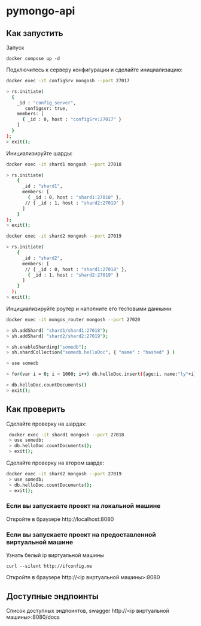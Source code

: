 # pymongo-api

## Как запустить

Запуск
```shell
docker compose up -d
```
Подключитесь к серверу конфигурации и сделайте инициализацию:
```bash
docker exec -it configSrv mongosh --port 27017

> rs.initiate(
  {
    _id : "config_server",
       configsvr: true,
    members: [
      { _id : 0, host : "configSrv:27017" }
    ]
  }
);
> exit();
```
Инициализируйте шарды:
```bash
docker exec -it shard1 mongosh --port 27018

> rs.initiate(
    {
      _id : "shard1",
      members: [
        { _id : 0, host : "shard1:27018" },
       // { _id : 1, host : "shard2:27019" }
      ]
    }
);
> exit();

docker exec -it shard2 mongosh --port 27019

> rs.initiate(
    {
      _id : "shard2",
      members: [
       // { _id : 0, host : "shard1:27018" },
        { _id : 1, host : "shard2:27019" }
      ]
    }
  );
> exit();
```
Инцициализируйте роутер и наполните его тестовыми данными:
```bash
docker exec -it mongos_router mongosh --port 27020

> sh.addShard( "shard1/shard1:27018");
> sh.addShard( "shard2/shard2:27019");

> sh.enableSharding("somedb");
> sh.shardCollection("somedb.helloDoc", { "name" : "hashed" } )

> use somedb

> for(var i = 0; i < 1000; i++) db.helloDoc.insert({age:i, name:"ly"+i})

> db.helloDoc.countDocuments()
> exit();
```

## Как проверить
Сделайте проверку на шардах:
```bash
 docker exec -it shard1 mongosh --port 27018
 > use somedb;
 > db.helloDoc.countDocuments();
 > exit();
```
Сделайте проверку на втором шарде:
```bash
docker exec -it shard2 mongosh --port 27019
 > use somedb;
 > db.helloDoc.countDocuments();
 > exit();
```

### Если вы запускаете проект на локальной машине

Откройте в браузере http://localhost:8080

### Если вы запускаете проект на предоставленной виртуальной машине

Узнать белый ip виртуальной машины
```shell
curl --silent http://ifconfig.me
```

Откройте в браузере http://<ip виртуальной машины>:8080

## Доступные эндпоинты
Список доступных эндпоинтов, swagger http://<ip виртуальной машины>:8080/docs